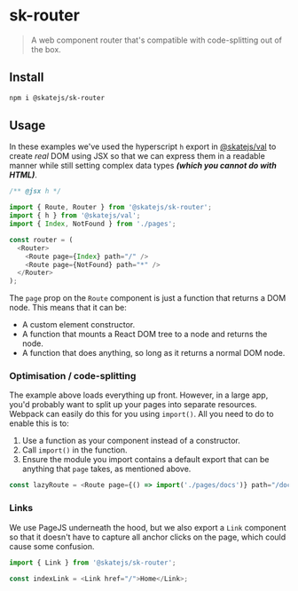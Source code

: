 # sk-router

> A web component router that's compatible with code-splitting out of the box.

## Install

```sh
npm i @skatejs/sk-router
```

## Usage

In these examples we've used the hyperscript `h` export in
[@skatejs/val](https://github.com/skatejs/val) to create _real_ DOM using JSX so
that we can express them in a readable manner while still setting complex data
types **_(which you cannot do with HTML)_**.

```js
/** @jsx h */

import { Route, Router } from '@skatejs/sk-router';
import { h } from '@skatejs/val';
import { Index, NotFound } from './pages';

const router = (
  <Router>
    <Route page={Index} path="/" />
    <Route page={NotFound} path="*" />
  </Router>
);
```

The `page` prop on the `Route` component is just a function that returns a DOM
node. This means that it can be:

- A custom element constructor.
- A function that mounts a React DOM tree to a node and returns the node.
- A function that does anything, so long as it returns a normal DOM node.

### Optimisation / code-splitting

The example above loads everything up front. However, in a large app, you'd
probably want to split up your pages into separate resources. Webpack can easily
do this for you using `import()`. All you need to do to enable this is to:

1. Use a function as your component instead of a constructor.
2. Call `import()` in the function.
3. Ensure the module you import contains a default export that can be anything
   that `page` takes, as mentioned above.

```js
const lazyRoute = <Route page={() => import('./pages/docs')} path="/docs" />;
```

### Links

We use PageJS underneath the hood, but we also export a `Link` component so that
it doesn't have to capture all anchor clicks on the page, which could cause some
confusion.

```js
import { Link } from '@skatejs/sk-router';

const indexLink = <Link href="/">Home</Link>;
```
